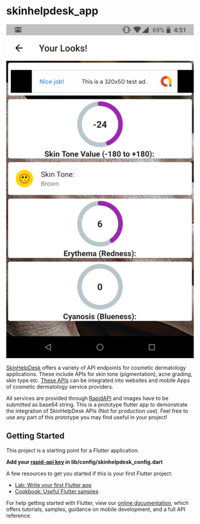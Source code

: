 # skinhelpdesk_app

[![ckblib](https://github.com/dermatologist/skinhelpdesk-app/blob/develop/notes/skinhelpdesk-app.png)](https://skinhelpdesk.com)

[SkinHelpDesk](https://skinhelpdesk.com) offers a variety of API endpoints for cosmetic dermatology applications. These include APIs for skin tone (pigmentation), acne grading, skin type etc. [These APIs](https://rapidapi.com/eapenbp/api/skinhelpdesk) can be integrated into websites and mobile Apps of cosmetic dermatology service providers.

All services are provided through [RapidAPI](https://rapidapi.com/eapenbp/api/skinhelpdesk) and images have to be submitted as base64 string. This is a prototype flutter app to demonstrate the integration of SkinHelpDesk APIs (Not for production use). Feel free to use any part of this prototype you may find useful in your project!

## Getting Started

This project is a starting point for a Flutter application.

**Add your [rapid-api key](https://rapidapi.com/eapenbp/api/skinhelpdesk) in lib/config/skinhelpdesk_config.dart**

A few resources to get you started if this is your first Flutter project:

- [Lab: Write your first Flutter app](https://flutter.dev/docs/get-started/codelab)
- [Cookbook: Useful Flutter samples](https://flutter.dev/docs/cookbook)

For help getting started with Flutter, view our
[online documentation](https://flutter.dev/docs), which offers tutorials,
samples, guidance on mobile development, and a full API reference.
